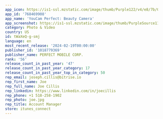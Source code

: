 ```yaml
---
app_icon: https://is1-ssl.mzstatic.com/image/thumb/Purple122/v4/e8/7b/05/e87b054e-60b5-a82e-ff0e-fe2118e53476/AppIcon-0-0-1x_U007emarketing-0-5-0-85-220.png/1024x1024bb.png
app_id: '768469908'
app_name: 'YouCam Perfect: Beauty Camera'
app_screenshot: https://is1-ssl.mzstatic.com/image/thumb/PurpleSource112/v4/a2/65/59/a26559cf-b7f3-0468-48cc-01fc738cb8d8/aeb6091e-09a1-41c0-9a7f-231b7f700758_ycp_angelavatar_all_in_one_1242_2688_US__U8907_U672c.jpg/1242x2688bb.png
category: Photo & Video
country: US
id: tWaXeQ-g-smj
language: en
most_recent_release: '2024-02-19T00:00:00'
publisher_id: '1018779369'
publisher_name: PERFECT MOBILE CORP.
rank: '56'
release_count_in_past_year: '47'
release_count_in_past_year_category: 17
release_count_in_past_year_top_in_category: 50
rep_email: joseph.cillis@bitrise.io
rep_first_name: Joe
rep_full_name: Joe Cillis
rep_linkedin: https://www.linkedin.com/in/joecillis
rep_phone: +1 518-258-1902
rep_photo: joe.jpg
rep_title: Account Manager
store: itunes_connect
---
```

